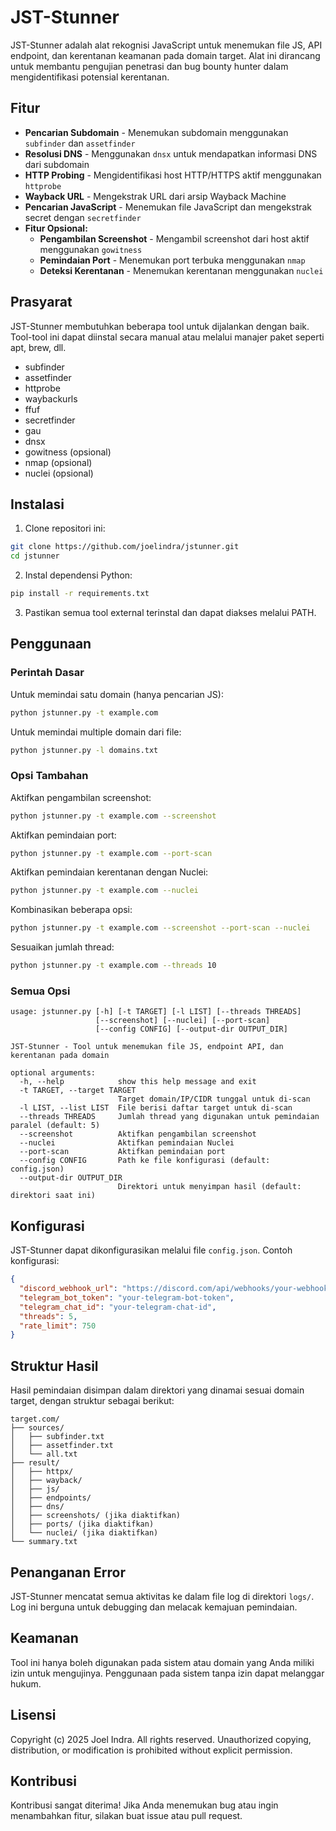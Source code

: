 # JST-Stunner

JST-Stunner adalah alat rekognisi JavaScript untuk menemukan file JS, API endpoint, dan kerentanan keamanan pada domain target. Alat ini dirancang untuk membantu pengujian penetrasi dan bug bounty hunter dalam mengidentifikasi potensial kerentanan.

## Fitur

- **Pencarian Subdomain** - Menemukan subdomain menggunakan `subfinder` dan `assetfinder`
- **Resolusi DNS** - Menggunakan `dnsx` untuk mendapatkan informasi DNS dari subdomain
- **HTTP Probing** - Mengidentifikasi host HTTP/HTTPS aktif menggunakan `httprobe`
- **Wayback URL** - Mengekstrak URL dari arsip Wayback Machine
- **Pencarian JavaScript** - Menemukan file JavaScript dan mengekstrak secret dengan `secretfinder`
- **Fitur Opsional:**
  - **Pengambilan Screenshot** - Mengambil screenshot dari host aktif menggunakan `gowitness`
  - **Pemindaian Port** - Menemukan port terbuka menggunakan `nmap`
  - **Deteksi Kerentanan** - Menemukan kerentanan menggunakan `nuclei`

## Prasyarat

JST-Stunner membutuhkan beberapa tool untuk dijalankan dengan baik. Tool-tool ini dapat diinstal secara manual atau melalui manajer paket seperti apt, brew, dll.

- subfinder
- assetfinder
- httprobe
- waybackurls
- ffuf
- secretfinder
- gau
- dnsx
- gowitness (opsional)
- nmap (opsional)
- nuclei (opsional)

## Instalasi

1. Clone repositori ini:
```bash
git clone https://github.com/joelindra/jstunner.git
cd jstunner
```

2. Instal dependensi Python:
```bash
pip install -r requirements.txt
```

3. Pastikan semua tool external terinstal dan dapat diakses melalui PATH.

## Penggunaan

### Perintah Dasar

Untuk memindai satu domain (hanya pencarian JS):

```bash
python jstunner.py -t example.com
```

Untuk memindai multiple domain dari file:

```bash
python jstunner.py -l domains.txt
```

### Opsi Tambahan

Aktifkan pengambilan screenshot:

```bash
python jstunner.py -t example.com --screenshot
```

Aktifkan pemindaian port:

```bash
python jstunner.py -t example.com --port-scan
```

Aktifkan pemindaian kerentanan dengan Nuclei:

```bash
python jstunner.py -t example.com --nuclei
```

Kombinasikan beberapa opsi:

```bash
python jstunner.py -t example.com --screenshot --port-scan --nuclei
```

Sesuaikan jumlah thread:

```bash
python jstunner.py -t example.com --threads 10
```

### Semua Opsi

```
usage: jstunner.py [-h] [-t TARGET] [-l LIST] [--threads THREADS]
                   [--screenshot] [--nuclei] [--port-scan]
                   [--config CONFIG] [--output-dir OUTPUT_DIR]

JST-Stunner - Tool untuk menemukan file JS, endpoint API, dan kerentanan pada domain

optional arguments:
  -h, --help            show this help message and exit
  -t TARGET, --target TARGET
                        Target domain/IP/CIDR tunggal untuk di-scan
  -l LIST, --list LIST  File berisi daftar target untuk di-scan
  --threads THREADS     Jumlah thread yang digunakan untuk pemindaian paralel (default: 5)
  --screenshot          Aktifkan pengambilan screenshot
  --nuclei              Aktifkan pemindaian Nuclei
  --port-scan           Aktifkan pemindaian port
  --config CONFIG       Path ke file konfigurasi (default: config.json)
  --output-dir OUTPUT_DIR
                        Direktori untuk menyimpan hasil (default: direktori saat ini)
```

## Konfigurasi

JST-Stunner dapat dikonfigurasikan melalui file `config.json`. Contoh konfigurasi:

```json
{
  "discord_webhook_url": "https://discord.com/api/webhooks/your-webhook-url",
  "telegram_bot_token": "your-telegram-bot-token",
  "telegram_chat_id": "your-telegram-chat-id",
  "threads": 5,
  "rate_limit": 750
}
```

## Struktur Hasil

Hasil pemindaian disimpan dalam direktori yang dinamai sesuai domain target, dengan struktur sebagai berikut:

```
target.com/
├── sources/
│   ├── subfinder.txt
│   ├── assetfinder.txt
│   └── all.txt
├── result/
│   ├── httpx/
│   ├── wayback/
│   ├── js/
│   ├── endpoints/
│   ├── dns/
│   ├── screenshots/ (jika diaktifkan)
│   ├── ports/ (jika diaktifkan)
│   └── nuclei/ (jika diaktifkan)
└── summary.txt
```

## Penanganan Error

JST-Stunner mencatat semua aktivitas ke dalam file log di direktori `logs/`. Log ini berguna untuk debugging dan melacak kemajuan pemindaian.

## Keamanan

Tool ini hanya boleh digunakan pada sistem atau domain yang Anda miliki izin untuk mengujinya. Penggunaan pada sistem tanpa izin dapat melanggar hukum.

## Lisensi

Copyright (c) 2025 Joel Indra. All rights reserved.
Unauthorized copying, distribution, or modification is prohibited without explicit permission.

## Kontribusi

Kontribusi sangat diterima! Jika Anda menemukan bug atau ingin menambahkan fitur, silakan buat issue atau pull request.

